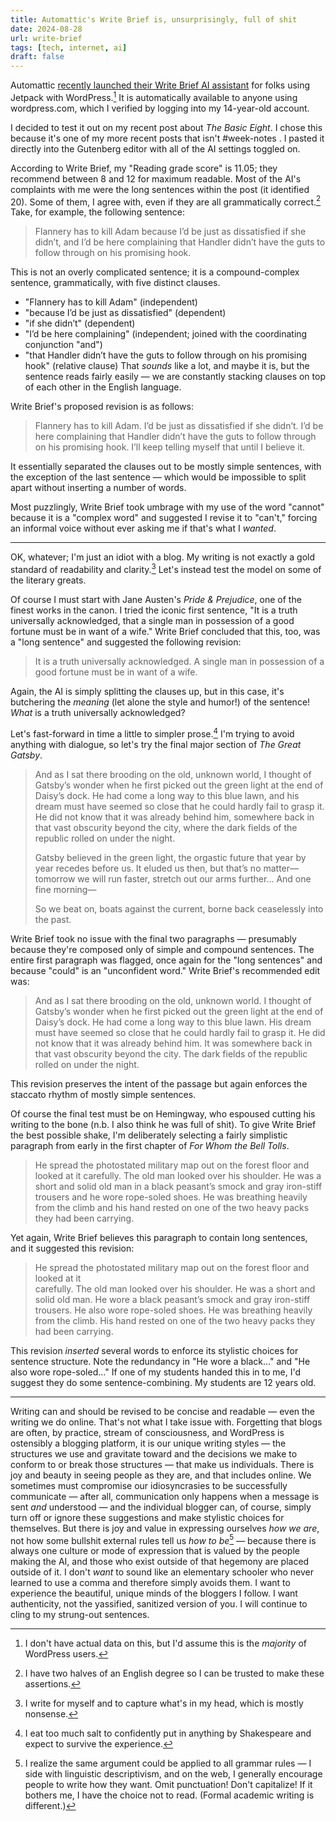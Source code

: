 ```yaml
---
title: Automattic's Write Brief is, unsurprisingly, full of shit
date: 2024-08-28
url: write-brief
tags: [tech, internet, ai]
draft: false
---
```


Automattic [recently launched their Write Brief AI assistant](https://techcrunch.com/2024/08/07/automattic-launches-ai-writing-tool-that-aims-to-make-wordpress-blogs-more-readable-and-succinct/) for folks using Jetpack with WordPress.[^1] It is automatically available to anyone using wordpress.com, which I verified by logging into my 14-year-old account.

I decided to test it out on my recent post about _The Basic Eight_. I chose this because it's one of my more recent posts that isn't #week-notes . I pasted it directly into the Gutenberg editor with all of the AI settings toggled on.

According to Write Brief, my "Reading grade score" is 11.05; they recommend between 8 and 12 for maximum readable. Most of the AI's complaints with me were the long sentences within the post (it identified 20). Some of them, I agree with, even if they are all grammatically correct.[^2] Take, for example, the following sentence:

> Flannery has to kill Adam because I’d be just as dissatisfied if she didn’t, and I’d be here complaining that Handler didn’t have the guts to follow through on his promising hook.

This is not an overly complicated sentence; it is a compound-complex sentence, grammatically, with five distinct clauses.
- "Flannery has to kill Adam" (independent)
- "because I’d be just as dissatisfied" (dependent)
- "if she didn’t" (dependent)
- "I’d be here complaining" (independent; joined with the coordinating conjunction "and")
- "that Handler didn’t have the guts to follow through on his promising hook" (relative clause)
That *sounds* like a lot, and maybe it is, but the sentence reads fairly easily — we are constantly stacking clauses on top of each other in the English language. 

Write Brief's proposed revision is as follows:

> Flannery has to kill Adam. I’d be just as dissatisfied if she didn’t. I’d be here complaining that Handler didn’t have the guts to follow through on his promising hook. I’ll keep telling myself that until I believe it.

It essentially separated the clauses out to be mostly simple sentences, with the exception of the last sentence — which would be impossible to split apart without inserting a number of words.

Most puzzlingly, Write Brief took umbrage with my use of the word "cannot" because it is a "complex word" and suggested I revise it to "can't," forcing an informal voice without ever asking me if that's what I *wanted*.

---
OK, whatever; I'm just an idiot with a blog. My writing is not exactly a gold standard of readability and clarity.[^3]  Let's instead test the model on some of the literary greats.

Of course I must start with Jane Austen's *Pride & Prejudice*, one of the finest works in the canon. I tried the iconic first sentence, "It is a truth universally acknowledged, that a single man in possession of a good fortune must be in want of a wife." Write Brief concluded that this, too, was a "long sentence" and suggested the following revision:

> It is a truth universally acknowledged. A single man in possession of a good fortune must be in want of a wife.

Again, the AI is simply splitting the clauses up, but in this case, it's butchering the *meaning* (let alone the style and humor!) of the sentence! *What* is a truth universally acknowledged?

Let's fast-forward in time a little to simpler prose.[^4] I'm trying to avoid anything with dialogue, so let's try the final major section of *The Great Gatsby*.

> And as I sat there brooding on the old, unknown world, I thought of Gatsby’s wonder when he first picked out the green light at the end of Daisy’s dock. He had come a long way to this blue lawn, and his dream must have seemed so close that he could hardly fail to grasp it. He did not know that it was already behind him, somewhere back in that vast obscurity beyond the city, where the dark fields of the republic rolled on under the night.
> 
> Gatsby believed in the green light, the orgastic future that year by year recedes before us. It eluded us then, but that’s no matter—tomorrow we will run faster, stretch out our arms further… And one fine morning—
> 
> So we beat on, boats against the current, borne back ceaselessly into the past.

Write Brief took no issue with the final two paragraphs — presumably because they're composed only of simple and compound sentences. The entire first paragraph was flagged, once again for the "long sentences" and because "could" is an "unconfident word." Write Brief's recommended edit was:

> And as I sat there brooding on the old, unknown world. I thought of Gatsby’s wonder when he first picked out the green light at the end of Daisy’s dock. He had come a long way to this blue lawn. His dream must have seemed so close that he could hardly fail to grasp it. He did not know that it was already behind him. It was somewhere back in that vast obscurity beyond the city. The dark fields of the republic rolled on under the night.

This revision preserves the intent of the passage but again enforces the staccato rhythm of mostly simple sentences.

Of course the final test must be on Hemingway, who espoused cutting his writing to the bone (n.b. I also think he was full of shit). To give Write Brief the best possible shake, I'm deliberately selecting a fairly simplistic paragraph from early in the first chapter of *For Whom the Bell Tolls*.

> He spread the photostated military map out on the forest floor and looked at it
carefully. The old man looked over his shoulder. He was a short and solid old man in a
black peasant’s smock and gray iron-stiff trousers and he wore rope-soled shoes. He
was breathing heavily from the climb and his hand rested on one of the two heavy packs
they had been carrying.

Yet again, Write Brief believes this paragraph to contain long sentences, and it suggested this revision:

> He spread the photostated military map out on the forest floor and looked at it  
carefully. The old man looked over his shoulder. He was a short and solid old man. He wore a black peasant’s smock and gray iron-stiff trousers. He also wore rope-soled shoes. He  was breathing heavily from the climb. His hand rested on one of the two heavy packs  they had been carrying.

This revision *inserted* several words to enforce its stylistic choices for sentence structure. Note the redundancy in "He wore a black..." and "He also wore rope-soled..." If one of my students handed this in to me, I'd suggest they do some sentence-combining. My students are 12 years old.
___
Writing can and should be revised to be concise and readable — even the writing we do online. That's not what I take issue with. Forgetting that blogs are often, by practice, stream of consciousness, and WordPress is ostensibly a blogging platform, it is our unique writing styles — the structures we use and gravitate toward and the decisions we make to conform to or break those structures — that make us individuals. There is joy and beauty in seeing people as they are, and that includes online. We sometimes must compromise our idiosyncrasies to be successfully communicate — after all, communication only happens when a message is sent *and* understood — and the individual blogger can, of course, simply turn off or ignore these suggestions and make stylistic choices for themselves. But there is joy and value in expressing ourselves *how we are*, not how some bullshit external rules tell us *how to be*[^5] — because there is always one culture or mode of expression that is valued by the people making the AI, and those who exist outside of that hegemony are placed outside of it. I don't *want* to sound like an elementary schooler who never learned to use a comma and therefore simply avoids them. I want to experience the beautiful, unique minds of the bloggers I follow. I want authenticity, not the yassified, sanitized version of you. I will continue to cling to my strung-out sentences.

[^1]: I don't have actual data on this, but I'd assume this is the _majority_ of WordPress users.
[^2]: I have two halves of an English degree so I can be trusted to make these assertions.
[^3]: I write for myself and to capture what's in my head, which is mostly nonsense.
[^4]: I eat too much salt to confidently put in anything by Shakespeare and expect to survive the experience.
[^5]: I realize the same argument could be applied to all grammar rules — I side with linguistic descriptivism, and on the web, I generally encourage people to write how they want. Omit punctuation! Don't capitalize! If it bothers me, I have the choice not to read. (Formal academic writing is different.)
